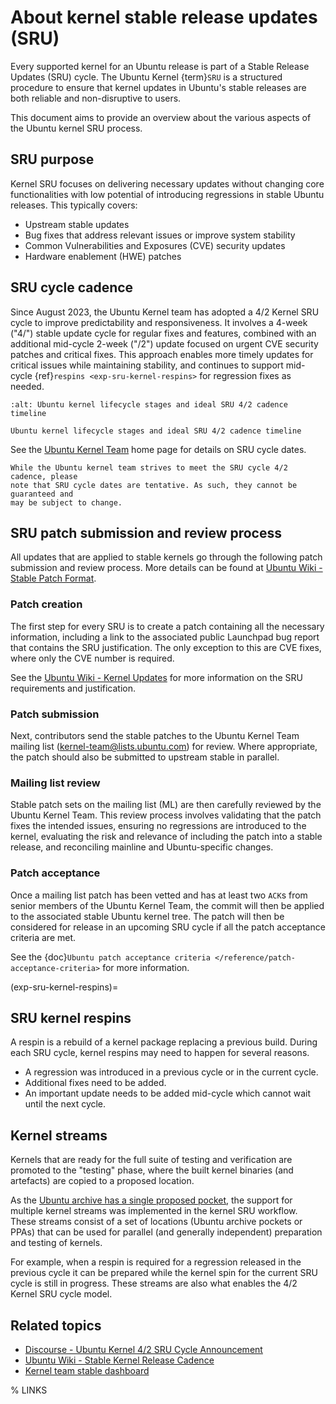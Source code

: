 # About kernel stable release updates (SRU)

Every supported kernel for an Ubuntu release is part of a Stable Release Updates
(SRU) cycle. The Ubuntu Kernel {term}`SRU` is a structured procedure to ensure
that kernel updates in Ubuntu's stable releases are both reliable and
non-disruptive to users.

This document aims to provide an overview about the various aspects of the
Ubuntu kernel SRU process.

## SRU purpose

Kernel SRU focuses on delivering necessary updates without changing core
functionalities with low potential of introducing regressions in stable Ubuntu
releases. This typically covers:

- Upstream stable updates
- Bug fixes that address relevant issues or improve system stability
- Common Vulnerabilities and Exposures (CVE) security updates
- Hardware enablement (HWE) patches

## SRU cycle cadence

Since August 2023, the Ubuntu Kernel team has adopted a 4/2 Kernel SRU cycle to
improve predictability and responsiveness. It involves a 4-week ("4/") stable
update cycle for regular fixes and features, combined with an additional
mid-cycle 2-week ("/2") update focused on urgent CVE security patches and
critical fixes. This approach enables more timely updates for critical issues
while maintaining stability, and continues to support mid-cycle
{ref}`respins <exp-sru-kernel-respins>` for regression fixes as needed.

```{figure} /_images/exp-kernel-sru-lifecycle-stages.svg
:alt: Ubuntu kernel lifecycle stages and ideal SRU 4/2 cadence timeline

Ubuntu kernel lifecycle stages and ideal SRU 4/2 cadence timeline
```

See the [Ubuntu Kernel Team] home page for details on SRU cycle dates.

```{important}
While the Ubuntu kernel team strives to meet the SRU cycle 4/2 cadence, please
note that SRU cycle dates are tentative. As such, they cannot be guaranteed and
may be subject to change.
```

## SRU patch submission and review process

All updates that are applied to stable kernels go through the following patch
submission and review process. More details can be found at [Ubuntu Wiki -
Stable Patch Format].

### Patch creation

The first step for every SRU is to create a patch containing all the necessary
information, including a link to the associated public Launchpad bug report that
contains the SRU justification.
The only exception to this are CVE fixes, where only the CVE number is required.

See the [Ubuntu Wiki - Kernel Updates] for more information on the SRU
requirements and justification.

### Patch submission

Next, contributors send the stable patches to the Ubuntu Kernel Team mailing
list (kernel-team@lists.ubuntu.com) for review.
Where appropriate, the patch should also be submitted to upstream stable in
parallel.

### Mailing list review

Stable patch sets on the mailing list (ML) are then carefully reviewed by the
Ubuntu Kernel Team.
This review process involves validating that the patch fixes the intended
issues, ensuring no regressions are introduced to the kernel, evaluating the
risk and relevance of including the patch into a stable release, and
reconciling mainline and Ubuntu-specific changes.

### Patch acceptance

Once a mailing list patch has been vetted and has at least two `ACK`s from
senior members of the Ubuntu Kernel Team, the commit will then be applied to the
associated stable Ubuntu kernel tree.
The patch will then be considered for release in an upcoming SRU cycle if all
the patch acceptance criteria are met.

See the {doc}`Ubuntu patch acceptance criteria </reference/patch-acceptance-criteria>`
for more information.

(exp-sru-kernel-respins)=
## SRU kernel respins

A respin is a rebuild of a kernel package replacing a previous build. During
each SRU cycle, kernel respins may need to happen for several reasons.

- A regression was introduced in a previous cycle or in the current cycle.
- Additional fixes need to be added.
- An important update needs to be added mid-cycle which cannot wait until the
next cycle.

## Kernel streams

Kernels that are ready for the full suite of testing and verification are
promoted to the "testing" phase, where the built kernel binaries (and artefacts)
are copied to a proposed location.

As the [Ubuntu archive has a single proposed pocket], the support for multiple
kernel streams was implemented in the kernel SRU workflow.
These streams consist of a set of locations (Ubuntu archive pockets or PPAs)
that can be used for parallel (and generally independent) preparation and
testing of kernels.

For example, when a respin is required for a regression released in the previous
cycle it can be prepared while the kernel spin for the current SRU cycle is
still in progress. These streams are also what enables the 4/2 Kernel SRU cycle
model.

## Related topics

- [Discourse - Ubuntu Kernel 4/2 SRU Cycle Announcement]
- [Ubuntu Wiki - Stable Kernel Release Cadence]
- [Kernel team stable dashboard]

% LINKS

[Ubuntu Kernel Team]: https://kernel.ubuntu.com/
[Ubuntu Wiki - Stable Patch Format]: https://wiki.ubuntu.com/Kernel/Dev/StablePatchFormat
[Ubuntu Wiki - Kernel Updates]: https://wiki.ubuntu.com/KernelTeam/KernelUpdates
[Ubuntu archive has a single proposed pocket]: https://canonical-ubuntu-packaging-guide.readthedocs-hosted.com/en/latest/explanation/archive/#archivepockets
[Discourse - Ubuntu Kernel 4/2 SRU Cycle Announcement]: https://discourse.ubuntu.com/t/ubuntu-kernel-4-2-sru-cycle-announcement/37478
[Ubuntu Wiki - Stable Kernel Release Cadence]: https://wiki.ubuntu.com/Kernel/StableReleaseCadence
[Kernel team stable dashboard]: https://kernel.ubuntu.com/reports/kernel-stable-board/
